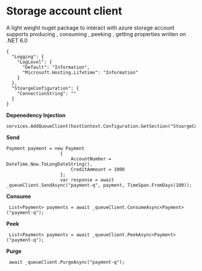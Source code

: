 # Storage account client

A light weight nuget package to interact with azure storage account supports producing , consuming , peeking , getting properties wriiten on .NET 6.0

```
{
  "Logging": {
    "LogLevel": {
      "Default": "Information",
      "Microsoft.Hosting.Lifetime": "Information"
    }
  },
  "StoargeConfiguration": {
    "ConnectionString": ""
  }
}
```

**Depenedency Injection**
```
services.AddQueueClient(hostContext.Configuration.GetSection("StoargeConfiguration"));

```
**Send**
```
Payment payment = new Payment
                    {
                        AccountNumber = DateTime.Now.ToLongDateString(),
                        CreditAmmount = 1000
                    };
                    var response = await _queueClient.SendAsync("payment-q", payment, TimeSpan.FromDays(100));
```
**Consume**
```
 List<Payment> payments = await _queueClient.ConsumeAsync<Payment>("payment-q");
```
**Peek**
```
 List<Payment> payments = await _queueClient.PeekAsync<Payment>("payment-q");
```
**Purge**
```
 await _queueClient.PurgeAsync("payment-q");
```
        
